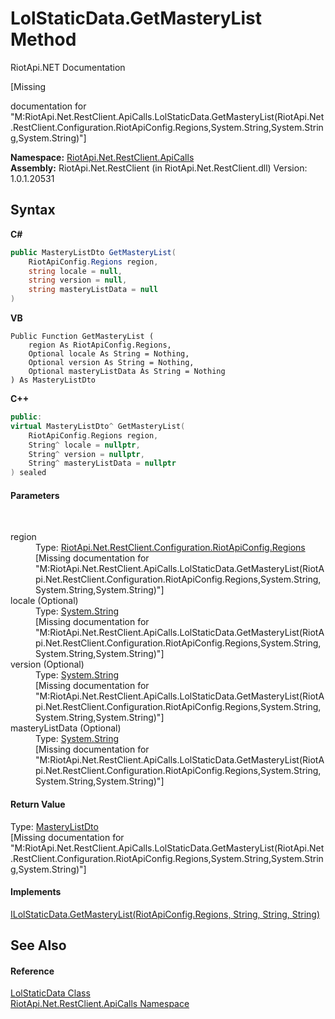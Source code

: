 # LolStaticData.GetMasteryList Method 
RiotApi.NET Documentation 

\[Missing <summary> documentation for "M:RiotApi.Net.RestClient.ApiCalls.LolStaticData.GetMasteryList(RiotApi.Net.RestClient.Configuration.RiotApiConfig.Regions,System.String,System.String,System.String)"\]

**Namespace:**&nbsp;<a href="ce503962-9d76-4097-585e-86aa8997f5c3">RiotApi.Net.RestClient.ApiCalls</a><br />**Assembly:**&nbsp;RiotApi.Net.RestClient (in RiotApi.Net.RestClient.dll) Version: 1.0.1.20531

## Syntax

**C#**<br />
``` C#
public MasteryListDto GetMasteryList(
	RiotApiConfig.Regions region,
	string locale = null,
	string version = null,
	string masteryListData = null
)
```

**VB**<br />
``` VB
Public Function GetMasteryList ( 
	region As RiotApiConfig.Regions,
	Optional locale As String = Nothing,
	Optional version As String = Nothing,
	Optional masteryListData As String = Nothing
) As MasteryListDto
```

**C++**<br />
``` C++
public:
virtual MasteryListDto^ GetMasteryList(
	RiotApiConfig.Regions region, 
	String^ locale = nullptr, 
	String^ version = nullptr, 
	String^ masteryListData = nullptr
) sealed
```


#### Parameters
&nbsp;<dl><dt>region</dt><dd>Type: <a href="4d977124-7072-aed6-d4c3-44de17e37ee2">RiotApi.Net.RestClient.Configuration.RiotApiConfig.Regions</a><br />\[Missing <param name="region"/> documentation for "M:RiotApi.Net.RestClient.ApiCalls.LolStaticData.GetMasteryList(RiotApi.Net.RestClient.Configuration.RiotApiConfig.Regions,System.String,System.String,System.String)"\]</dd><dt>locale (Optional)</dt><dd>Type: <a href="http://msdn2.microsoft.com/en-us/library/s1wwdcbf" target="_blank">System.String</a><br />\[Missing <param name="locale"/> documentation for "M:RiotApi.Net.RestClient.ApiCalls.LolStaticData.GetMasteryList(RiotApi.Net.RestClient.Configuration.RiotApiConfig.Regions,System.String,System.String,System.String)"\]</dd><dt>version (Optional)</dt><dd>Type: <a href="http://msdn2.microsoft.com/en-us/library/s1wwdcbf" target="_blank">System.String</a><br />\[Missing <param name="version"/> documentation for "M:RiotApi.Net.RestClient.ApiCalls.LolStaticData.GetMasteryList(RiotApi.Net.RestClient.Configuration.RiotApiConfig.Regions,System.String,System.String,System.String)"\]</dd><dt>masteryListData (Optional)</dt><dd>Type: <a href="http://msdn2.microsoft.com/en-us/library/s1wwdcbf" target="_blank">System.String</a><br />\[Missing <param name="masteryListData"/> documentation for "M:RiotApi.Net.RestClient.ApiCalls.LolStaticData.GetMasteryList(RiotApi.Net.RestClient.Configuration.RiotApiConfig.Regions,System.String,System.String,System.String)"\]</dd></dl>

#### Return Value
Type: <a href="90a2bf2b-6374-34be-9aba-c449c28b63d2">MasteryListDto</a><br />\[Missing <returns> documentation for "M:RiotApi.Net.RestClient.ApiCalls.LolStaticData.GetMasteryList(RiotApi.Net.RestClient.Configuration.RiotApiConfig.Regions,System.String,System.String,System.String)"\]

#### Implements
<a href="cbfbe8d8-ade1-791b-136e-95e683a287df">ILolStaticData.GetMasteryList(RiotApiConfig.Regions, String, String, String)</a><br />

## See Also


#### Reference
<a href="8a32866b-afa0-cd3e-c2d3-ceb87ff1dce1">LolStaticData Class</a><br /><a href="ce503962-9d76-4097-585e-86aa8997f5c3">RiotApi.Net.RestClient.ApiCalls Namespace</a><br />